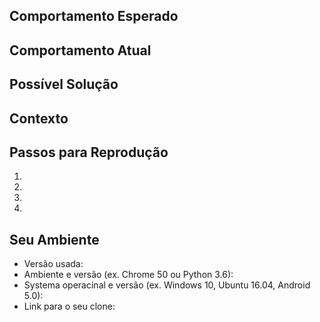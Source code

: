 <!--- Coloque no título acima um breve resumo do problema, melhoria ou alteração -->

## Comportamento Esperado
<!--- Se você está reportando um problema, nos conte o que deveria acontecer -->
<!--- Se você está sugerindo uma melhoria ou alteração, nos conte como ela deve funcionar -->


## Comportamento Atual
<!--- Se você está reportando um problema, nos conte o que está acontecendo-->
<!--- Se você está sugerindo uma melhoria ou alteração, explique as diferenças do comportamento atual -->


## Possível Solução
<!--- Opcional, mas recomendado incluir uma sugestão de como corrigir ou porque ocorre o problema -->
<!--- ou ideias de como implementar a alteração ou melhoria. -->


## Contexto
<!--- Como este problema afetou você? O que você estava fazendo? -->
<!--- Através destas informações, encontraremos a solução que melhor se adapta no dia a dia. -->


<!--- As informações abaixos são necessárias caso esteja reportando um problema. -->
## Passos para Reprodução
<!--- Descreva em passos detalhados, de forma clara, para reprodução do problema. -->
1.
2.
3.
4.


## Seu Ambiente
<!--- Inclua o máximo de informação sobre o ambiente em que o problema ocorreu. -->
* Versão usada:
* Ambiente e versão (ex. Chrome 50 ou Python 3.6):
* Systema operacinal e versão (ex. Windows 10, Ubuntu 16.04, Android 5.0):
* Link para o seu clone:
